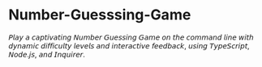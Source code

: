 # Number-Guesssing-Game
𝘗𝘭𝘢𝘺 𝘢 𝘤𝘢𝘱𝘵𝘪𝘷𝘢𝘵𝘪𝘯𝘨 𝘕𝘶𝘮𝘣𝘦𝘳 𝘎𝘶𝘦𝘴𝘴𝘪𝘯𝘨 𝘎𝘢𝘮𝘦 𝘰𝘯 𝘵𝘩𝘦 𝘤𝘰𝘮𝘮𝘢𝘯𝘥 𝘭𝘪𝘯𝘦 𝘸𝘪𝘵𝘩 𝘥𝘺𝘯𝘢𝘮𝘪𝘤 𝘥𝘪𝘧𝘧𝘪𝘤𝘶𝘭𝘵𝘺 𝘭𝘦𝘷𝘦𝘭𝘴 𝘢𝘯𝘥 𝘪𝘯𝘵𝘦𝘳𝘢𝘤𝘵𝘪𝘷𝘦 𝘧𝘦𝘦𝘥𝘣𝘢𝘤𝘬, 𝘶𝘴𝘪𝘯𝘨 𝘛𝘺𝘱𝘦𝘚𝘤𝘳𝘪𝘱𝘵, 𝘕𝘰𝘥𝘦.𝘫𝘴, 𝘢𝘯𝘥 𝘐𝘯𝘲𝘶𝘪𝘳𝘦𝘳.
